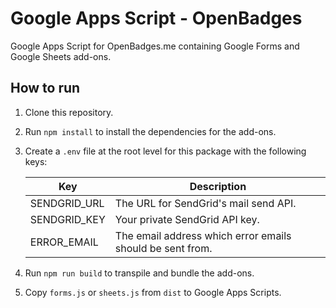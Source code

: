 # Google Apps Script - OpenBadges

Google Apps Script for OpenBadges.me containing Google Forms and Google Sheets add-ons.

## How to run

1. Clone this repository.
2. Run `npm install` to install the dependencies for the add-ons.
3. Create a `.env` file at the root level for this package with the following keys:

    | Key | Description |
    |--|--|
    | SENDGRID_URL | The URL for SendGrid's mail send API. |
    | SENDGRID_KEY | Your private SendGrid API key. |
    | ERROR_EMAIL | The email address which error emails should be sent from. |

4. Run `npm run build` to transpile and bundle the add-ons.
5. Copy `forms.js` or `sheets.js` from `dist` to Google Apps Scripts.

